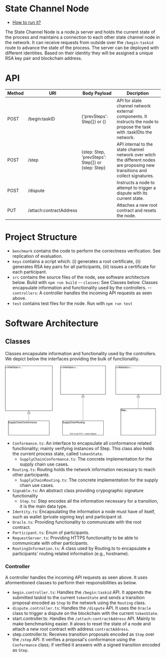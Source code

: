 # State Channel Node

- [How to run it?](https://github.com/fstiehle/leafhopper-prototype#run-it) 

The State Channel Node is a node.js server and holds the current state of the process and maintains a connection to each other state channel node in the network. It can receive requests from outside over the `/begin:taskid` route to advance the state of the process. The server can be deployed with different identities. Based on their identity they will be assigned a unique RSA key pair and blockchain address.

# API

| Method | URI                     | Body Payload                                       | Decription                                                                                                                      |
|--------|-------------------------|----------------------------------------------------|---------------------------------------------------------------------------------------------------------------------------------|
| POST   | /begin:taskID           | {'prevSteps': Step[]} or {}                        | API for state channel network external components. It instructs the node to propose the task with :taskIDto the network.        |
| POST   | /step                   | {step: Step, 'prevSteps': Step[]}  or {step: Step} | API internal to the state channel network over witch the different nodes  are proposing new transitions and collect signatures. |
| POST   | /dispute                |                                                    | Instructs a node to attempt to trigger a dispute with its current state.                                                        |
| PUT    | /attach:contractAddress |                                                    | Attaches a new root contract and resets the node.                                                                       |

# Project Structure
- `benchmark` contains the code to perform the correctness verification. See replication of evaluation. 
- `keys` contains a script which: (i) generates a root certificate, (ii) generates RSA key pairs for all participants, (iii) issues a certificate for each participant.
- `src` contains the source files of the node, see software architecture below. Build with `npm run build`
-- `classes`: See Classes below. Classes encapsulate information and functionality used by the controllers.
-- `controllers`: A controller handles the incoming API requests as seen above.
- `test` contains test files for the node. Run with `npm run test`
# Software Architecture

## Classes
Classes encapsulate information and functionality used by the controllers. We depict below the interfaces providing the bulk of functionality.

![Main Classes](https://github.com/fstiehle/leafhopper-prototype/blob/fb061d5da36aa516e4f209426b574182544fd3f4/figures/node_classes.svg)

- `Conformance.ts`: An interface to encapsulate all conformance related functionality; mainly verifying instances of Step. This class also holds the current process state, called `tokenState`.
  - `SupplyChainConformance.ts`: The concrete implementation for the supply chain use cases.
- `Routing.ts`: Routing holds the network information necessary to reach other participants.
  - `SupplyChainRouting.ts`:  The concrete implementation for the supply chain use cases.
- `Signable.ts`: An abstract class providing crypographic signature functionality
  - `Step.ts`: Step encodes all the information necessary for a transition, it is the main data type.
- `Identity.ts`: Encapsulating the information a node must have of itself, such as wallet (private signing key) and participant id.
- `Oracle.ts`: Providing functionality to communicate with the root contract.
- `Participant.ts`: Enum of participants.
- `RequestServer.ts`: Providing HTTPS functionality to be able to communicate with other participants.
- `RoutingInformation.ts`: A class used by Routing.ts to encapsulate a participants' routing related information (e.g., hostname).

### Controller

A controller handles the incoming API requests as seen above. It uses aformentioned classes to perform their responsibilities as below.

- `begin.controller.ts`: Handles the `/begin:taskid` API. It appends the submitted taskid to the current `tokenState` and sends a transition proposal encoded as `Step` to the network using the `Routing` class.
- `dispute.controller.ts`: Handles the `/dispute` API. It uses the `Oracle` class to trigger a dispute on the blockchain with the current `tokenState`.
- start.controller.ts: Handles the `/attach:contractAddress` API. Mainly to make benchmarking easier. It alows to reset the state of a node and attach a new root contract with address `contractAddress`.
- step.controller.ts: Receives transition proposals encoded as `Step` over the `/step` API. It verifies a proposal's conformance using the `Conformance` class; if verified it answers with a signed transition encoded as `Step`.
